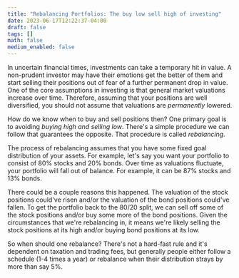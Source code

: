 ```yaml
---
title: "Rebalancing Portfolios: The buy low sell high of investing"
date: 2023-06-17T12:22:37-04:00
draft: false
tags: []
math: false
medium_enabled: false
---
```


In uncertain financial times, investments can take a temporary hit in value. A non-prudent investor may have their emotions get the better of them and start selling their positions out of fear of a further permanent drop in value. One of the core assumptions in investing is that general market valuations increase over time. Therefore, assuming that your positions are well diversified, you should not assume that valuations are *permanently* lowered.

How do we know when to buy and sell positions then? One primary goal is to avoiding *buying high and selling low*. There's a simple procedure we can follow that guarantees the opposite. That procedure is called *rebalancing*.

The process of rebalancing assumes that you have some fixed goal distribution of your assets. For example, let's say you want your portfolio to consist of 80% stocks and 20% bonds. Over time as valuations fluctuate, your portfolio will fall out of balance. For example, it can be 87% stocks and 13% bonds.

There could be a couple reasons this happened. The valuation of the stock positions could've risen and/or the valuation of the bond positions could've fallen. To get the portfolio back to the 80/20 split, we can sell off some of the stock positions and/or buy some more of the bond positions. Given the circumstances that we're rebalancing in, it means we're likely selling the stock positions at its high and/or buying bond positions at its low.

So when should one rebalance? There's not a hard-fast rule and it's dependent on taxation and trading fees, but generally people either follow a schedule (1-4 times a year) or rebalance when their distribution strays by more than say 5%.
